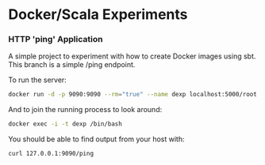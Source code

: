 # Docker/Scala Experiments

### HTTP 'ping' Application
A simple project to experiment with how to create Docker images using sbt.  This branch is a simple /ping endpoint.  

To run the server:
```sh
docker run -d -p 9090:9090 --rm="true" --name dexp localhost:5000/root
```

And to join the running process to look around:
```sh
docker exec -i -t dexp /bin/bash
```
You should be able to find output from your host with:

```sh
curl 127.0.0.1:9090/ping
```